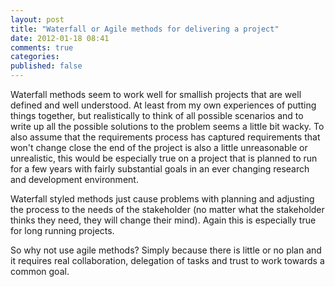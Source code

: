 ```yaml
---
layout: post
title: "Waterfall or Agile methods for delivering a project"
date: 2012-01-18 08:41
comments: true
categories: 
published: false
---
```


Waterfall methods seem to work well for smallish projects that are
well defined and well understood. At least from my own experiences of
putting things together, but realistically to think of all possible
scenarios and to write up all the possible solutions to the problem
seems a little bit wacky. To also assume that the requirements process
has captured requirements that won't change close the end of the
project is also a little unreasonable or unrealistic, this would be
especially true on a project that is planned to run for a few years
with fairly substantial goals in an ever changing research and
development environment.

Waterfall styled methods just cause problems with planning and
adjusting the process to the needs of the stakeholder (no matter what
the stakeholder thinks they need, they will change their mind). Again
this is especially true for long running projects.

So why not use agile methods? Simply because there is little or no
plan and it requires real collaboration, delegation of tasks and
trust to work towards a common goal.